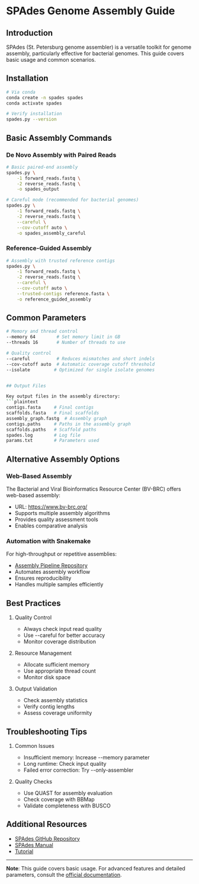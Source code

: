 # SPAdes Genome Assembly Guide

## Introduction
SPAdes (St. Petersburg genome assembler) is a versatile toolkit for genome assembly, particularly effective for bacterial genomes. This guide covers basic usage and common scenarios.

## Installation

```bash
# Via conda
conda create -n spades spades
conda activate spades

# Verify installation
spades.py --version
```

## Basic Assembly Commands

### De Novo Assembly with Paired Reads
```bash
# Basic paired-end assembly
spades.py \
    -1 forward_reads.fastq \
    -2 reverse_reads.fastq \
    -o spades_output

# Careful mode (recommended for bacterial genomes)
spades.py \
    -1 forward_reads.fastq \
    -2 reverse_reads.fastq \
    --careful \
    --cov-cutoff auto \
    -o spades_assembly_careful
```

### Reference-Guided Assembly
```bash
# Assembly with trusted reference contigs
spades.py \
    -1 forward_reads.fastq \
    -2 reverse_reads.fastq \
    --careful \
    --cov-cutoff auto \
    --trusted-contigs reference.fasta \
    -o reference_guided_assembly
```

## Common Parameters

```bash
# Memory and thread control
--memory 64        # Set memory limit in GB
--threads 16       # Number of threads to use

# Quality control
--careful          # Reduces mismatches and short indels
--cov-cutoff auto  # Automatic coverage cutoff threshold
--isolate         # Optimized for single isolate genomes


## Output Files

Key output files in the assembly directory:
```plaintext
contigs.fasta     # Final contigs
scaffolds.fasta   # Final scaffolds
assembly_graph.fastg  # Assembly graph
contigs.paths     # Paths in the assembly graph
scaffolds.paths   # Scaffold paths
spades.log        # Log file
params.txt        # Parameters used
```

## Alternative Assembly Options

### Web-Based Assembly
The Bacterial and Viral Bioinformatics Resource Center (BV-BRC) offers web-based assembly:
- URL: https://www.bv-brc.org/
- Supports multiple assembly algorithms
- Provides quality assessment tools
- Enables comparative analysis

### Automation with Snakemake
For high-throughput or repetitive assemblies:
- [Assembly Pipeline Repository](https://github.com/Lagator-Group/De-Novo-Plasmid-Assembly-and-Annotation-Snakemake)
- Automates assembly workflow
- Ensures reproducibility
- Handles multiple samples efficiently

## Best Practices

1. Quality Control
   - Always check input read quality
   - Use --careful for better accuracy
   - Monitor coverage distribution

2. Resource Management
   - Allocate sufficient memory
   - Use appropriate thread count
   - Monitor disk space

3. Output Validation
   - Check assembly statistics
   - Verify contig lengths
   - Assess coverage uniformity

## Troubleshooting Tips

1. Common Issues
   - Insufficient memory: Increase --memory parameter
   - Long runtime: Check input quality
   - Failed error correction: Try --only-assembler

2. Quality Checks
   - Use QUAST for assembly evaluation
   - Check coverage with BBMap
   - Validate completeness with BUSCO

## Additional Resources

- [SPAdes GitHub Repository](https://github.com/ablab/spades)
- [SPAdes Manual](http://cab.spbu.ru/files/release3.15.5/manual.html)
- [Tutorial](http://sepsis-omics.github.io/tutorials/modules/spades_cmdline/)

---
**Note**: This guide covers basic usage. For advanced features and detailed parameters, consult the [official documentation](https://github.com/ablab/spades).